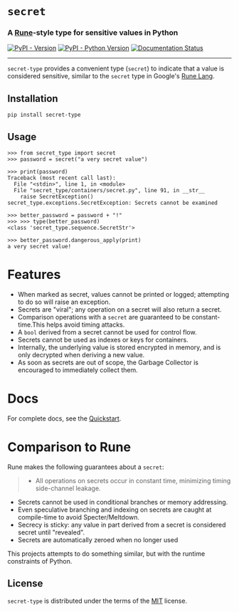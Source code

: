 # `secret`
### A [Rune](https://github.com/google/rune)-style type for sensitive values in Python

[![PyPI - Version](https://img.shields.io/pypi/v/secret-type.svg)](https://pypi.org/project/secret-type)
[![PyPI - Python Version](https://img.shields.io/pypi/pyversions/secret-type.svg)](https://pypi.org/project/secret-type)
[![Documentation Status](https://readthedocs.org/projects/python-secret-type/badge/?version=latest)](https://python-secret-type.readthedocs.io/en/latest/?badge=latest)

---

`secret-type` provides a convenient type (`secret`) to indicate that a value is considered sensitive, similar to the `secret` type in Google's [Rune Lang](https://github.com/google/rune).

## Installation

```console
pip install secret-type
```

## Usage

```pycon
>>> from secret_type import secret
>>> password = secret("a very secret value")

>>> print(password)
Traceback (most recent call last):
  File "<stdin>", line 1, in <module>
  File "secret_type/containers/secret.py", line 91, in __str__
    raise SecretException()
secret_type.exceptions.SecretException: Secrets cannot be examined

>>> better_password = password + "!"
>>> >>> type(better_password)
<class 'secret_type.sequence.SecretStr'>

>>> better_password.dangerous_apply(print)
a very secret value!
```

# Features
  - When marked as secret, values cannot be printed or logged; attempting to do so will raise an exception.
  - Secrets are "viral"; any operation on a secret will also return a secret.
  - Comparison operations with a `secret` are guaranteed to be constant-time.This helps avoid timing attacks.
  - A `bool` derived from a secret cannot be used for control flow.
  - Secrets cannot be used as indexes or keys for containers.
  - Internally, the underlying value is stored encrypted in memory, and is only decrypted when deriving a new value.
  - As soon as secrets are out of scope, the Garbage Collector is encouraged to immediately collect them.

# Docs

For complete docs, see the [Quickstart](https://python-secret-type.readthedocs.io/en/latest/quickstart/).
# Comparison to Rune
Rune makes the following guarantees about a `secret`:

> - All operations on secrets occur in constant time, minimizing timing side-channel leakage.
- Secrets cannot be used in conditional branches or memory addressing.
- Even speculative branching and indexing on secrets are caught at compile-time to avoid Specter/Meltdown.
- Secrecy is sticky: any value in part derived from a secret is considered secret until "revealed".
- Secrets are automatically zeroed when no longer used

This projects attempts to do something similar, but with the runtime constraints of Python.

## License

`secret-type` is distributed under the terms of the [MIT](https://spdx.org/licenses/MIT.html) license.
